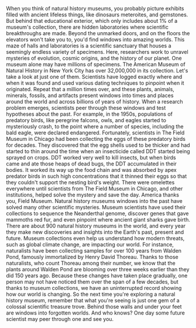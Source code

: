 
When you think of natural history museums,
you probably picture exhibits 
filled with ancient lifeless things,
like dinosaurs
meteroites,
and gemstones.
But behind that educational exterior,
which only includes 
about 1% of a museum&#39;s collection,
there are hidden laboratories 
where scientific breakthroughs are made.
Beyond the unmarked doors,
and on the floors 
the elevators won&#39;t take you to,
you&#39;d find windows into amazing worlds.
This maze of halls and laboratories 
is a scientific sanctuary
that houses a seemingly 
endless variety of specimens.
Here, researchers work to unravel 
mysteries of evolution,
cosmic origins,
and the history of our planet.
One museum alone 
may have millions of specimens.
The American Museum of Natural History
in New York City
has over 32,000,000 in its collection.
Let&#39;s take a look at just one of them.
Scientists have logged exactly
where and when it was found
and used various dating techniques 
to pinpoint when it originated.
Repeat that a million times over,
and these plants,
animals,
minerals,
fossils,
and artifacts present windows 
into times and places around the world
and across billions of years of history.
When a research problem emerges,
scientists peer through these windows
and test hypotheses about the past.
For example, in the 1950s, 
populations of predatory birds,
like peregrine falcons,
owls,
and eagles started to mysteriously crash,
to the point where a number of species,
including the bald eagle,
were declared endangered.
Fortunately, scientists in 
The Field Museum in Chicago
had been collecting the eggs 
of these predatory birds for decades.
They discovered that the egg shells 
used to be thicker
and had started to thin around the time
when an insecticide called DDT 
started being sprayed on crops.
DDT worked very well to kill insects,
but when birds came and ate
those heaps of dead bugs,
the DDT accumulated in their bodies.
It worked its way up the food chain
and was absorbed by apex predator birds
in such high concentrations
that it thinned their eggs
so that they couldn&#39;t support 
the nesting bird&#39;s weight.
There were omelettes everywhere
until scientists from 
The Field Museum in Chicago,
and other institutions,
helped solve the mystery and save the day.
America thanks you, Field Museum.
Natural history museums 
windows into the past
have solved many other 
scientific mysteries.
Museum scientists have used 
their collections
to sequence the Neanderthal genome,
discover genes that gave mammoths red fur,
and even pinpoint where 
ancient giant sharks gave birth.
There are about 900 
natural history museums in the world,
and every year they make 
new discoveries and insights
into the Earth&#39;s past, present and future.
Museum collections even help us 
understand how modern threats,
such as global climate change,
are impacting our world.
For instance, 
naturalists have been collecting samples
for over 100 years from Walden Pond,
famously immortalized 
by Henry David Thoreau.
Thanks to those naturalists,
who count Thoreau among their number,
we know that the plants around Walden Pond
are blooming over three weeks earlier 
than they did 150 years ago.
Because these changes 
have taken place gradually,
one person may not have noticed them
over the span of a few decades,
but thanks to museum collections,
we have an uninterrupted record 
showing how our world is changing.
So the next time you&#39;re exploring 
a natural history museum,
remember that what you&#39;re seeing 
is just one gem
of a colossal scientific treasure trove.
Behind those walls and under your feet
are windows into forgotten worlds.
And who knows?
One day some future scientist may 
peer through one and see you.
